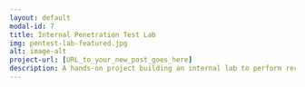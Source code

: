 ```yaml
---
layout: default
modal-id: 7 
title: Internal Penetration Test Lab
img: pentest-lab-featured.jpg
alt: image-alt
project-url: [URL_to_your_new_post_goes_here]
description: A hands-on project building an internal lab to perform reconnaissance and exploitation using Kali Linux and Metasploit.
---
```

